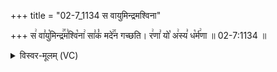 +++
title = "02-7_1134 स वायुमिन्द्रमश्विना"

+++
स꣢ वा꣣यु꣡मिन्द्र꣢꣯म꣣श्वि꣡ना꣢ सा꣣कं꣡ मदे꣢꣯न गच्छति। र꣢णा꣣ यो꣡ अ꣢स्य꣣ ध꣡र्म꣢णा ॥ 02-7:1134 ॥

<details><summary>विस्वर-मूलम् (VC)</summary>

स वायुमिन्द्रमश्विना साकं मदेन गच्छति । रणा यो अस्य धर्मणा ॥११३४॥
</details>
